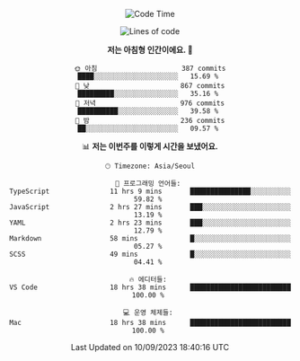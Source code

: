 <div align='center'>
 
<!--START_SECTION:waka-->
![Code Time](http://img.shields.io/badge/Code%20Time-2%2C933%20hrs%2014%20mins-blue)

![Lines of code](https://img.shields.io/badge/%EC%A0%80%EB%8A%94%20%EC%97%AC%ED%83%9C%EA%B9%8C%EC%A7%80%20-1.2%20million%20%EC%A4%84%EC%9D%98%20%EC%BD%94%EB%93%9C%EB%A5%BC%20%EC%9E%91%EC%84%B1%ED%96%88%EC%96%B4%EC%9A%94.-blue)

**저는 아침형 인간이에요. 🐤** 

```text
🌞 아침                     387 commits         ████░░░░░░░░░░░░░░░░░░░░░   15.69 % 
🌆 낮　                     867 commits         █████████░░░░░░░░░░░░░░░░   35.16 % 
🌃 저녁                     976 commits         ██████████░░░░░░░░░░░░░░░   39.58 % 
🌙 밤　                     236 commits         ██░░░░░░░░░░░░░░░░░░░░░░░   09.57 % 
```


📊 **저는 이번주를 이렇게 시간을 보냈어요.** 

```text
🕑︎ Timezone: Asia/Seoul

💬 프로그래밍 언어들: 
TypeScript               11 hrs 9 mins       ███████████████░░░░░░░░░░   59.82 % 
JavaScript               2 hrs 27 mins       ███░░░░░░░░░░░░░░░░░░░░░░   13.19 % 
YAML                     2 hrs 23 mins       ███░░░░░░░░░░░░░░░░░░░░░░   12.79 % 
Markdown                 58 mins             █░░░░░░░░░░░░░░░░░░░░░░░░   05.27 % 
SCSS                     49 mins             █░░░░░░░░░░░░░░░░░░░░░░░░   04.41 % 

🔥 에디터들: 
VS Code                  18 hrs 38 mins      █████████████████████████   100.00 % 

💻 운영 체제들: 
Mac                      18 hrs 38 mins      █████████████████████████   100.00 % 
```


 Last Updated on 10/09/2023 18:40:16 UTC
<!--END_SECTION:waka-->
 </div>
<!---
Emewjin/Emewjin is a ✨ special ✨ repository because its `README.md` (this file) appears on your GitHub profile.
You can click the Preview link to take a look at your changes.
--->
